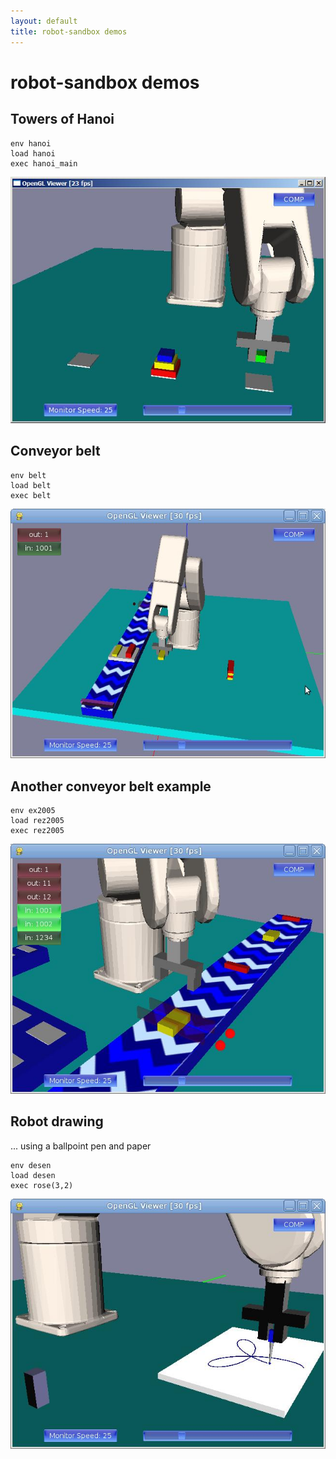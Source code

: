 ```yaml
---
layout: default
title: robot-sandbox demos
---
```


robot-sandbox demos
===================

[belt1]: screenshot-conveyor-belt-1.jpg
[belt2]: screenshot-conveyor-belt-2.jpg
[draw-rose]: screenshot-robot-drawing-rose.jpg
[hanoi]: screenshot-hanoi-towers.jpg


Towers of Hanoi
---------------

    env hanoi
    load hanoi
    exec hanoi_main

![Robot solving Towers of Hanoi][hanoi]

Conveyor belt
-------------

    env belt
    load belt
    exec belt

![Conveyor belt demo 1][belt1]

Another conveyor belt example
-----------------------------
    env ex2005
    load rez2005
    exec rez2005

![Conveyor belt demo 2][belt2]


Robot drawing
-------------
... using a ballpoint pen and paper

    env desen
    load desen
    exec rose(3,2)

![Robot drawing a rose curve][draw-rose]
